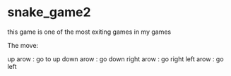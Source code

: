 # snake_game2
this game is one of the most exiting games in my games 

 The move: 

 up arow : go to up 
 down arow : go down
 right arow : go right
 left arow : go left
